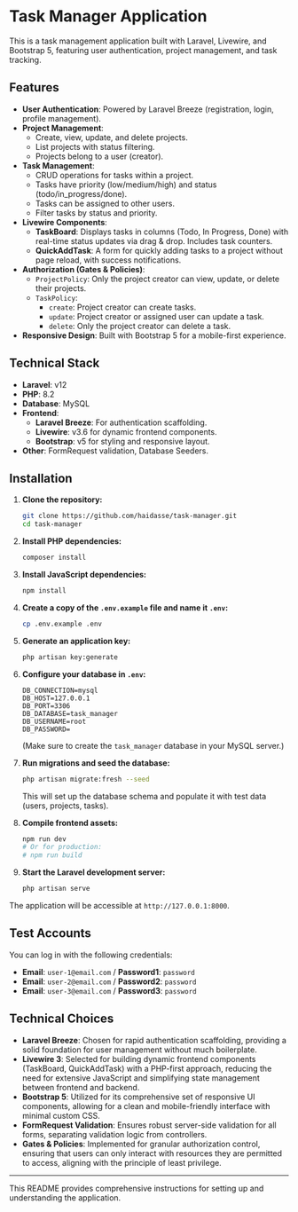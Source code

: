 # Task Manager Application

This is a task management application built with Laravel, Livewire, and Bootstrap 5, featuring user authentication, project management, and task tracking.

## Features

-   **User Authentication**: Powered by Laravel Breeze (registration, login, profile management).
-   **Project Management**:
    -   Create, view, update, and delete projects.
    -   List projects with status filtering.
    -   Projects belong to a user (creator).
-   **Task Management**:
    -   CRUD operations for tasks within a project.
    -   Tasks have priority (low/medium/high) and status (todo/in_progress/done).
    -   Tasks can be assigned to other users.
    -   Filter tasks by status and priority.
-   **Livewire Components**:
    -   **TaskBoard**: Displays tasks in columns (Todo, In Progress, Done) with real-time status updates via drag & drop. Includes task counters.
    -   **QuickAddTask**: A form for quickly adding tasks to a project without page reload, with success notifications.
-   **Authorization (Gates & Policies)**:
    -   `ProjectPolicy`: Only the project creator can view, update, or delete their projects.
    -   `TaskPolicy`:
        -   `create`: Project creator can create tasks.
        -   `update`: Project creator or assigned user can update a task.
        -   `delete`: Only the project creator can delete a task.
-   **Responsive Design**: Built with Bootstrap 5 for a mobile-first experience.

## Technical Stack

-   **Laravel**: v12
-   **PHP**: 8.2
-   **Database**: MySQL
-   **Frontend**:
    -   **Laravel Breeze**: For authentication scaffolding.
    -   **Livewire**: v3.6 for dynamic frontend components.
    -   **Bootstrap**: v5 for styling and responsive layout.
-   **Other**: FormRequest validation, Database Seeders.

## Installation

1.  **Clone the repository:**
    ```bash
    git clone https://github.com/haidasse/task-manager.git
    cd task-manager
    ```

2.  **Install PHP dependencies:**
    ```bash
    composer install
    ```

3.  **Install JavaScript dependencies:**
    ```bash
    npm install
    ```

4.  **Create a copy of the `.env.example` file and name it `.env`:**
    ```bash
    cp .env.example .env
    ```

5.  **Generate an application key:**
    ```bash
    php artisan key:generate
    ```

6.  **Configure your database in `.env`:**
    ```dotenv
    DB_CONNECTION=mysql
    DB_HOST=127.0.0.1
    DB_PORT=3306
    DB_DATABASE=task_manager
    DB_USERNAME=root
    DB_PASSWORD=
    ```
    (Make sure to create the `task_manager` database in your MySQL server.)

7.  **Run migrations and seed the database:**
    ```bash
    php artisan migrate:fresh --seed
    ```
    This will set up the database schema and populate it with test data (users, projects, tasks).

8.  **Compile frontend assets:**
    ```bash
    npm run dev
    # Or for production:
    # npm run build
    ```

9.  **Start the Laravel development server:**
    ```bash
    php artisan serve
    ```

The application will be accessible at `http://127.0.0.1:8000`.

## Test Accounts

You can log in with the following credentials:

*   **Email**: `user-1@email.com` / **Password1**: `password`
*   **Email**: `user-2@email.com` / **Password2**: `password`
*   **Email**: `user-3@email.com` / **Password3**: `password`

## Technical Choices

*   **Laravel Breeze**: Chosen for rapid authentication scaffolding, providing a solid foundation for user management without much boilerplate.
*   **Livewire 3**: Selected for building dynamic frontend components (TaskBoard, QuickAddTask) with a PHP-first approach, reducing the need for extensive JavaScript and simplifying state management between frontend and backend.
*   **Bootstrap 5**: Utilized for its comprehensive set of responsive UI components, allowing for a clean and mobile-friendly interface with minimal custom CSS.
*   **FormRequest Validation**: Ensures robust server-side validation for all forms, separating validation logic from controllers.
*   **Gates & Policies**: Implemented for granular authorization control, ensuring that users can only interact with resources they are permitted to access, aligning with the principle of least privilege.

---

This README provides comprehensive instructions for setting up and understanding the application.
